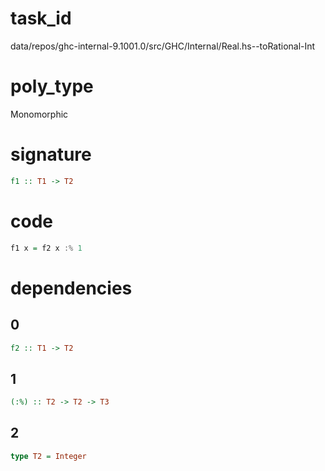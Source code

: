 
# task_id
data/repos/ghc-internal-9.1001.0/src/GHC/Internal/Real.hs--toRational-Int

# poly_type
Monomorphic

# signature
```haskell
f1 :: T1 -> T2
```   

# code
```haskell
f1 x = f2 x :% 1
```

# dependencies
## 0
```haskell
f2 :: T1 -> T2
```
## 1
```haskell
(:%) :: T2 -> T2 -> T3
```
## 2
```haskell
type T2 = Integer
```

